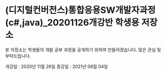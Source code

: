 # (디지털컨버전스)통합응용SW개발자과정(c#,java)_20201126개강반 학생용 저장소

본 저장소는 학생들의 개발 공부 과정을 공개하기 위하여 만들어졌습니다.
많은 관심 및 부탁드립니다.

개강일 : 2020년 11월 26일
종강일 : 2021년 06월 04일

